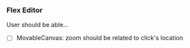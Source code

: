 ### Flex Editor

User should be able...

- [ ] MovableCanvas: zoom should be related to click's location
